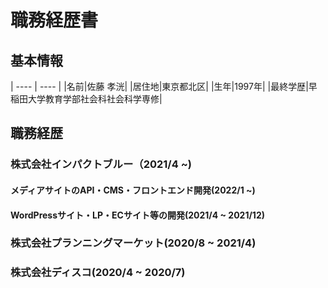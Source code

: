 # 職務経歴書

## 基本情報
| ---- | ---- |
|名前|佐藤 孝洸|
|居住地|東京都北区|
|生年|1997年|
|最終学歴|早稲田大学教育学部社会科社会科学専修|

## 職務経歴

### 株式会社インパクトブルー（2021/4 ~)

#### メディアサイトのAPI・CMS・フロントエンド開発(2022/1 ~)

#### WordPressサイト・LP・ECサイト等の開発(2021/4 ~ 2021/12)

### 株式会社プランニングマーケット(2020/8 ~ 2021/4)

### 株式会社ディスコ(2020/4 ~ 2020/7)